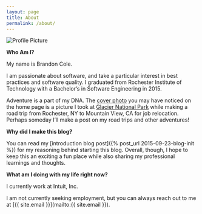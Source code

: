 ```yaml
---
layout: page
title: About
permalink: /about/
---
```


<img src="{{ site.baseurl }}/assets/profile.jpg" title="Profile Picture" class="profile">

**Who Am I?**

My name is Brandon Cole.

I am passionate about software, and take a particular interest in best practices and software quality.  I graduated from Rochester Institute of Technology with a Bachelor’s in Software Engineering in 2015.

Adventure is a part of my DNA.  The <a href="{{ site.baseurl }}/assets/header_image.jpg" data-lightbox="cover-photo-large" data-title="Glacier National Park - Lake McDonald from Apgar Lookout">cover photo</a> you may have noticed on the home page is a picture I took at [Glacier National Park][glacier] while making a road trip from Rochester, NY to Mountain View, CA for job relocation.  Perhaps someday I’ll make a post on my road trips and other adventures!

**Why did I make this blog?**

You can read my [introduction blog post]({% post_url 2015-09-23-blog-init %}) for my reasoning behind starting this blog.  Overall, though, I hope to keep this an exciting a fun place while also sharing my professional learnings and thoughts.

**What am I doing with my life right now?**

I currently work at Intuit, Inc.

I am not currently seeking employment, but you can always reach out to me at [{{ site.email }}](mailto:{{ site.email }}).


[glacier]: http://www.visitmt.com/glacier.html
